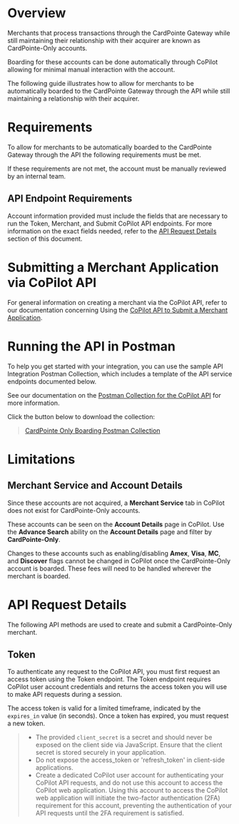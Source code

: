 # Overview

Merchants that process transactions through the CardPointe Gateway while still maintaining their relationship with their acquirer are known as CardPointe-Only accounts.

Boarding for these accounts can be done automatically through CoPilot allowing for minimal manual interaction with the account. 

The following guide illustrates how to allow for merchants to be automatically boarded to the CardPointe Gateway through the API while still maintaining a relationship with their acquirer. 

# Requirements

To allow for merchants to be automatically boarded to the CardPointe Gateway through the API the following requirements must be met.

If these requirements are not met, the account must be manually reviewed by an internal team. 

## API Endpoint Requirements

Account information provided must include the fields that are necessary to run the Token, Merchant, and Submit CoPilot API endpoints. For more information on the exact fields needed, refer to the [API Request Details](#api-request-details) section of this document. 

# Submitting a Merchant Application via CoPilot API

For general information on creating a merchant via the CoPilot API, refer to our documentation concerning Using the [CoPilot API to Submit a Merchant Application]().

# Running the API in Postman

To help you get started with your integration, you can use the sample API Integration Postman Collection, which includes a template of the API service endpoints documented below.

See our documentation on the [Postman Collection for the CoPilot API]() for more information. 

Click the button below to download the collection:

> [CardPointe Only Boarding Postman Collection](https://developer.cardpointe.com/assets/developer/assets/ACH-Payment-Services-NACHA-Operational-Guidelines-Mar-2021.pdf)

# Limitations

## Merchant Service and Account Details

Since these accounts are not acquired, a **Merchant Service** tab in CoPilot does not exist for CardPointe-Only accounts.

These accounts can be seen on the **Account Details** page in CoPilot. Use the **Advance Search** ability on the **Account Details** page and filter by **CardPointe-Only**. 

Changes to these accounts such as enabling/disabling **Amex**, **Visa**, **MC**, and **Discover** flags cannot be changed in CoPilot once the CardPointe-Only account is boarded. These fees will need to be handled wherever the merchant is boarded.

# API Request Details

The following API methods are used to create and submit a CardPointe-Only merchant.

## Token

To authenticate any request to the CoPilot API, you must first request an access token using the Token endpoint. The Token endpoint requires CoPilot user account credentials and returns the access token you will use to make API requests during a session.

The access token is valid for a limited timeframe, indicated by the <code>expires_in</code> value (in seconds). Once a token has expired, you must request a new token.

> - The provided <code>client_secret</code> is a secret and should never be exposed on the client side via JavaScript. Ensure that the client secret is stored securely in your application.
> - Do not expose the access_token or 'refresh_token' in client-side applications.
> - Create a dedicated CoPilot user account for authenticating your CoPilot API requests, and do not use this account to access the CoPilot web application. Using this account to access the CoPilot web application will initiate the two-factor authentication (2FA) requirement for this account, preventing the authentication of your API requests until the 2FA requirement is satisfied.
